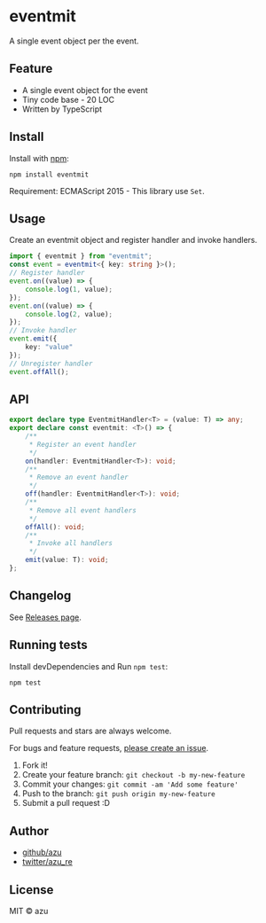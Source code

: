 # eventmit

A single event object per the event.

## Feature

- A single event object for the event
- Tiny code base - 20 LOC
- Written by TypeScript

## Install

Install with [npm](https://www.npmjs.com/):

    npm install eventmit

Requirement: ECMAScript 2015 - This library use `Set`.

## Usage

Create an eventmit object and register handler and invoke handlers.

```ts
import { eventmit } from "eventmit";
const event = eventmit<{ key: string }>();
// Register handler
event.on((value) => {
    console.log(1, value);
});
event.on((value) => {
    console.log(2, value);
});
// Invoke handler
event.emit({
    key: "value"
});
// Unregister handler
event.offAll();
```

## API

```ts
export declare type EventmitHandler<T> = (value: T) => any;
export declare const eventmit: <T>() => {
    /**
     * Register an event handler
     */
    on(handler: EventmitHandler<T>): void;
    /**
     * Remove an event handler
     */
    off(handler: EventmitHandler<T>): void;
    /**
     * Remove all event handlers
     */
    offAll(): void;
    /**
     * Invoke all handlers
     */
    emit(value: T): void;
};
```

## Changelog

See [Releases page](https://github.com/azu/eventmit/releases).

## Running tests

Install devDependencies and Run `npm test`:

    npm test

## Contributing

Pull requests and stars are always welcome.

For bugs and feature requests, [please create an issue](https://github.com/azu/eventmit/issues).

1. Fork it!
2. Create your feature branch: `git checkout -b my-new-feature`
3. Commit your changes: `git commit -am 'Add some feature'`
4. Push to the branch: `git push origin my-new-feature`
5. Submit a pull request :D

## Author

- [github/azu](https://github.com/azu)
- [twitter/azu_re](https://twitter.com/azu_re)

## License

MIT © azu
